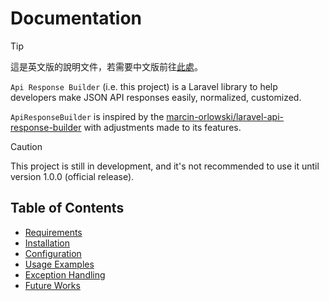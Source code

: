 # Documentation

> [!TIP]
> 這是英文版的說明文件，若需要中文版前往[此處](../zh-TW/documents.md)。

`Api Response Builder` (i.e. this project) is a Laravel library to help developers make JSON API responses easily, normalized, customized.

`ApiResponseBuilder` is inspired by the [marcin-orlowski/laravel-api-response-builder](https://github.com/MarcinOrlowski/laravel-api-response-builder) with adjustments made to its features.

> [!CAUTION]
> This project is still in development, and it's not recommended to use it until version 1.0.0 (official release).

## Table of Contents

* [Requirements](requirement.md)
* [Installation](./installation.md)
* [Configuration](./configuration.md)
* [Usage Examples](./examples.md)
* [Exception Handling](./exception.md)
* [Future Works](./feature.md)